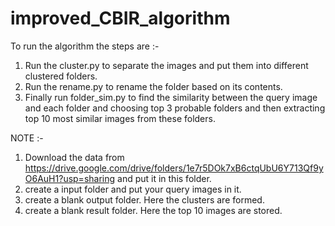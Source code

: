 # improved_CBIR_algorithm

To run the algorithm the steps are :-
1) Run the cluster.py to separate the images and put them into different clustered folders.
2) Run the rename.py to rename the folder based on its contents.
3) Finally run folder_sim.py to find the similarity between the query image and each folder and choosing top 3 probable folders and then extracting top 10 most similar images from these folders.

NOTE :-
1) Download the data from https://drive.google.com/drive/folders/1e7r5DOk7xB6ctqUbU6Y713Qf9yO6AuH1?usp=sharing and put it in this folder.
2) create a input folder and put your query images in it.
3) create a blank output folder. Here the clusters are formed.
4) create a blank result folder. Here the top 10 images are stored.
